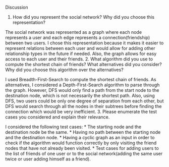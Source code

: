 Discussion
1. How did you represent the social network? Why did you choose this representation?

The social network was represented as a graph where each node represents a user and each edge represents a connection(friendship) between two users.
I chose this representation because it makes it easier to represent relations between each user and would allow for adding other relationship types in the future if needed.
Also, the graph allows for easy access to each user and their friends.
2. What algorithm did you use to compute the shortest chain of friends? What alternatives did you consider? Why did you choose this algorithm over the alternatives?

I used Breadth-First-Search to compute the shortest chain of friends. As alternatives, I considered a Depth-First-Search algorithm to parse through the graph. However, DFS would only find a path from the start node to the destination node, which is not necessarily the shortest path. 
Also, using DFS, two users could be only one degree of separation from each other, but DFS would search through all the nodes in their subtrees before finding the connection which would be very inefficient.
3. Please enumerate the test cases you considered and explain their relevance.

I considered the following test cases:
    * The starting node and the destination node be the same.
    * Having no path between the starting node and the destination node.
    * Having a cyclic graph as an input in order to check if the algorithm would function correctly by only visiting the friend nodes that have not already been visited.
    * Test cases for adding users to the list of friends of one user or to the social network(adding the same user twice or user adding himself as a friend).
